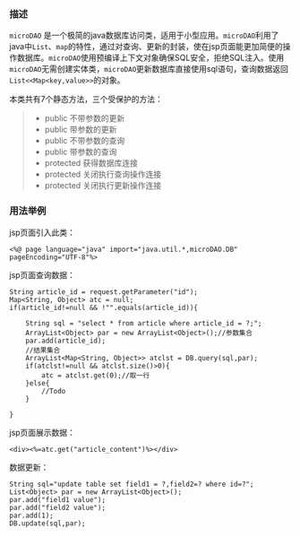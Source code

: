 
### 描述
`microDAO` 是一个极简的java数据库访问类，适用于小型应用。`microDAO`利用了java中`List`、`map`的特性，通过对查询、更新的封装，使在jsp页面能更加简便的操作数据库。`microDAO`使用预编译上下文对象确保SQL安全，拒绝SQL注入。使用`microDAO`无需创建实体类，`microDAO`更新数据库直接使用sql语句，查询数据返回`List<<Map<key,value>>`的对象。

本类共有7个静态方法，三个受保护的方法：

> * public 不带参数的更新
> * public 带参数的更新
> * public 不带参数的查询
> * public 带参数的查询
> * protected 获得数据库连接
> * protected 关闭执行查询操作连接
> * protected 关闭执行更新操作连接

### 用法举例
jsp页面引入此类：
```
<%@ page language="java" import="java.util.*,microDAO.DB" pageEncoding="UTF-8"%>
```
jsp页面查询数据：
```
String article_id = request.getParameter("id");
Map<String, Object> atc = null;
if(article_id!=null && !"".equals(article_id)){

	String sql = "select * from article where article_id = ?;";
	ArrayList<Object> par = new ArrayList<Object>();//参数集合
	par.add(article_id);
	//结果集合
	ArrayList<Map<String, Object>> atclst = DB.query(sql,par);
	if(atclst!=null && atclst.size()>0){
		atc = atclst.get(0);//取一行
	}else{
		//Todo
	}

}
```
jsp页面展示数据：
```
<div><%=atc.get("article_content")%></div>
```
数据更新：
```
String sql="update table set field1 = ?,field2=? where id=?";
List<Object> par = new ArrayList<Object>();
par.add("field1 value");
par.add("field2 value");
par.add(1);
DB.update(sql,par);
```
